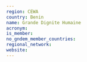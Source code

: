 ```yaml
---
region: CEWA
country: Benin
name: Grande Dignite Humaine 
acronym: 
is_member: 
no_gndem_member_countries: 
regional_network: 
website: 
---
```

